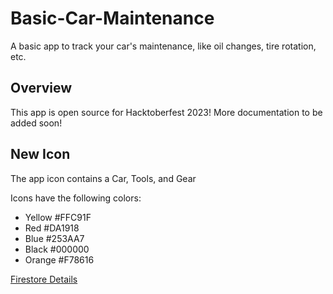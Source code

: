 # Basic-Car-Maintenance

A basic app to track your car's maintenance, like oil changes, tire rotation, etc.

## Overview

This app is open source for Hacktoberfest 2023! More documentation to be added soon!

## New Icon
The app icon contains a Car, Tools, and Gear

Icons have the following colors:

* Yellow #FFC91F
* Red #DA1918
* Blue #253AA7
* Black #000000
* Orange #F78616

[Firestore Details](FirestoreDetails.md)
